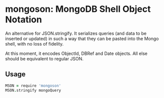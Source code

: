 # mongoson: MongoDB Shell Object Notation

An alternative for JSON.stringify. It serializes queries (and data to be inserted or updated) in such a way that they can be pasted into the Mongo shell, with no loss of fidelity. 

At this moment, it encodes ObjectId, DBRef and Date objects. All else should be equivalent to regular JSON.

## Usage

```coffee
MSON = require 'mongoson'
MSON.stringify mongoQuery
```